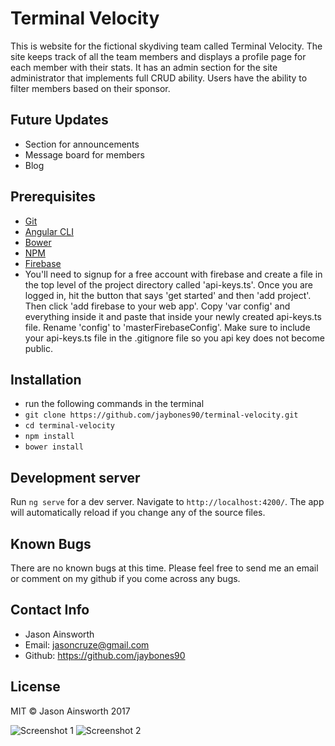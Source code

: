 # Terminal Velocity

This is website for the fictional skydiving team called Terminal Velocity. The site keeps track of all the team members and displays a profile page for each member with their stats. It has an admin section for the site administrator that implements full CRUD ability. Users have the ability to filter members based on their sponsor.

## Future Updates
* Section for announcements
* Message board for members
* Blog

## Prerequisites
* [Git](https://git-scm.com/)
* [Angular CLI](https://angularjs.org/)
* [Bower](https://bower.io/)
* [NPM](https://www.npmjs.com/)
* [Firebase](https://firebase.google.com/)
* You'll need to signup for a free account with firebase and create a file in the top level of the project directory called 'api-keys.ts'. Once you are logged in, hit the button that says 'get started' and then 'add project'. Then click 'add firebase to your web app'. Copy 'var config' and everything inside it and paste that inside your newly created api-keys.ts file. Rename 'config' to 'masterFirebaseConfig'. Make sure to include your api-keys.ts file in the .gitignore file so you api key does not become public.

## Installation
* run the following commands in the terminal
* `git clone https://github.com/jaybones90/terminal-velocity.git`
* `cd terminal-velocity`
* `npm install`
* `bower install`

## Development server

Run `ng serve` for a dev server. Navigate to `http://localhost:4200/`. The app will automatically reload if you change any of the source files.

## Known Bugs
There are no known bugs at this time. Please feel free to send me an email or comment on my github if you come across any bugs.

## Contact Info
* Jason Ainsworth
* Email: jasoncruze@gmail.com
* Github: https://github.com/jaybones90

## License
MIT © Jason Ainsworth 2017

![Screenshot 1](/assets/img/screen-shot1.png)
![Screenshot 2](/assets/img/screen-shot2.png)
